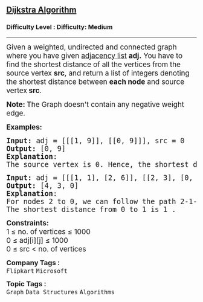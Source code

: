 <h2><a href="https://www.geeksforgeeks.org/problems/implementing-dijkstra-set-1-adjacency-matrix/1?page=5&category=Graph,DFS,BFS&sortBy=difficulty">Dijkstra Algorithm</a></h2><h3>Difficulty Level : Difficulty: Medium</h3><hr><div class="problems_problem_content__Xm_eO"><p><span style="font-size: 14pt;">Given a weighted, undirected and connected graph where you have given <a title="adjacency list" href="https://www.geeksforgeeks.org/adjacency-list-meaning-definition-in-dsa/" target="_blank" rel="noopener">adjacency list</a> <strong>adj.</strong> You have to find the shortest distance of all the vertices from the source vertex <strong>src</strong>, and return a list of integers denoting the shortest distance between <strong>each node</strong> and source vertex<strong> src</strong>.</span></p>
<p><span style="font-size: 14pt;"><strong>Note: </strong>The Graph doesn't contain any negative weight edge.</span></p>
<p><span style="font-size: 14pt;"><strong>Examples:</strong></span></p>
<pre><span style="font-size: 14pt;"><strong>Input: </strong>adj<strong> </strong>=<strong> </strong>[[[1, 9]], [[0, 9]]], src<strong> </strong>= 0
<strong>Output: </strong>[0, 9]
<strong>Explanation</strong>:
<img src="https://media.geeksforgeeks.org/img-practice/PROD/addEditProblem/700334/Web/Other/6a77963c-f9a6-4cf4-953c-19a2759a52a3_1685086564.png" alt="">
The source vertex is 0. Hence, the shortest distance of node 0 is 0 and the shortest distance from node 0 to 1 is 9.</span></pre>
<pre><span style="font-size: 14pt;"><strong>Input: </strong>adj = [[[1, 1], [2, 6]], [[2, 3], [0, 1]], [[1, 3], [0, 6]]], src<strong> </strong>= 2
<strong>Output: </strong>[4, 3, 0]
<strong>Explanation</strong>:
<img src="https://media.geeksforgeeks.org/img-practice/PROD/addEditProblem/700334/Web/Other/8c9ee3a2-a7d3-4028-ae22-a22ddb6ab7a3_1685086565.png" alt="">
For nodes 2 to 0, we can follow the path 2-1-0. This has a distance of 1+3 = 4, whereas the path 2-0 has a distance of 6. So, the Shortest path from 2 to 0 is 4.
The shortest distance from 0 to 1 is 1 .</span></pre>
<div><span style="font-size: 14pt;"><strong>Constraints:</strong><br>1 ≤ no. of vertices&nbsp;≤ 1000<br>0 ≤ adj[i][j] ≤ 1000</span></div>
<div><span style="font-size: 14pt;">0 ≤ src &lt; no. of vertices</span></div></div><p><span style=font-size:18px><strong>Company Tags : </strong><br><code>Flipkart</code>&nbsp;<code>Microsoft</code>&nbsp;<br><p><span style=font-size:18px><strong>Topic Tags : </strong><br><code>Graph</code>&nbsp;<code>Data Structures</code>&nbsp;<code>Algorithms</code>&nbsp;